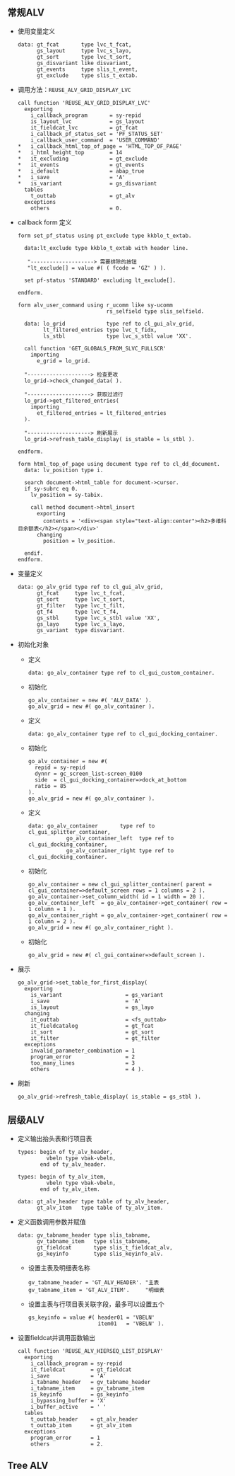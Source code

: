 ## 常规ALV

<!-- tabs:start -->

<!-- tab:FUNCTION ALV -->

- 使用变量定义

  ```abap
  data: gt_fcat       type lvc_t_fcat,
        gs_layout     type lvc_s_layo,
        gt_sort       type lvc_t_sort,
        gs_disvariant like disvariant,
        gt_events     type slis_t_event,
        gt_exclude    type slis_t_extab.
  ```

- 调用方法：`REUSE_ALV_GRID_DISPLAY_LVC`

  ```abap
  call function 'REUSE_ALV_GRID_DISPLAY_LVC'
    exporting
      i_callback_program       = sy-repid
      is_layout_lvc            = gs_layout
      it_fieldcat_lvc          = gt_fcat
      i_callback_pf_status_set = 'PF_STATUS_SET'
      i_callback_user_command  = 'USER_COMMAND'
  *   i_callback_html_top_of_page = 'HTML_TOP_OF_PAGE'
  *   i_html_height_top        = 14
  *   it_excluding             = gt_exclude
  *   it_events                = gt_events
  *   i_default                = abap_true
  *   i_save                   = 'A'
  *   is_variant               = gs_disvariant
    tables
      t_outtab                 = gt_alv
    exceptions
      others                   = 0.
  ```

- callback form 定义

  <!-- tabs:start -->

  <!-- tab:PF-STATUS -->

  ```abap
  form set_pf_status using pt_exclude type kkblo_t_extab.
  
    data:lt_exclude type kkblo_t_extab with header line.
     
     "--------------------> 需要排除的按钮
     "lt_exclude[] = value #( ( fcode = 'GZ' ) ).
   
    set pf-status 'STANDARD' excluding lt_exclude[].
  
  endform.
  ```

  <!-- tab:USER_COMMAND -->

  ```abap
  form alv_user_command using r_ucomm like sy-ucomm
                              rs_selfield type slis_selfield.
  
    data: lo_grid             type ref to cl_gui_alv_grid,
          lt_filtered_entries type lvc_t_fidx,
          ls_stbl             type lvc_s_stbl value 'XX'.
  
    call function 'GET_GLOBALS_FROM_SLVC_FULLSCR'
      importing
        e_grid = lo_grid.
  
    "--------------------> 检查更改
    lo_grid->check_changed_data( ).
    
    "--------------------> 获取过滤行
    lo_grid->get_filtered_entries(
      importing
        et_filtered_entries = lt_filtered_entries
    ).
  
    "--------------------> 刷新展示 
    lo_grid->refresh_table_display( is_stable = ls_stbl ).
  
  endform.
  ```
  
  <!-- tab:HTML_TOP_OF_PAGE -->
  
  ```abap
  form html_top_of_page using document type ref to cl_dd_document.
    data: lv_position type i.
  
    search document->html_table for document->cursor.
    if sy-subrc eq 0.
      lv_position = sy-tabix.
  
      call method document->html_insert
        exporting
          contents = '<div><span style="text-align:center"><h2>多维科目余额表</h2></span></div>'
        changing
          position = lv_position.
  
    endif.
  endform.
  ```
  
  <!-- tabs:end -->

<!-- tab:OO ALV -->

- 变量定义

  ```abap
  data: go_alv_grid type ref to cl_gui_alv_grid,
        gt_fcat     type lvc_t_fcat,
        gt_sort     type lvc_t_sort,
        gt_filter   type lvc_t_filt,
        gt_f4       type lvc_t_f4,
        gs_stbl     type lvc_s_stbl value 'XX',
        gs_layo     type lvc_s_layo,
        gs_variant  type disvariant.
  ```

- 初始化对象

  <!-- tabs:start -->

  <!-- tab:cl_gui_custom_container -->

  - 定义

    ```abap
    data: go_alv_container type ref to cl_gui_custom_container.
    ```

  - 初始化

    ```abap
    go_alv_container = new #( 'ALV_DATA' ).
    go_alv_grid = new #( go_alv_container ).
    ```

  <!-- tab:cl_gui_docking_container -->

  - 定义

    ```abap
    data: go_alv_container type ref to cl_gui_docking_container.
    ```

  - 初始化

    ```abap
    go_alv_container = new #(
      repid = sy-repid
      dynnr = gc_screen_list-screen_0100
      side  = cl_gui_docking_container=>dock_at_bottom
      ratio = 85
    ).
    go_alv_grid = new #( go_alv_container ).
    ```

  <!-- tab:cl_gui_splitter_container -->

  - 定义

    ```abap
    data: go_alv_container       type ref to cl_gui_splitter_container,
    			go_alv_container_left  type ref to cl_gui_docking_container,
    			go_alv_container_right type ref to cl_gui_docking_container.
    ```

  - 初始化

    ```abap
    go_alv_container = new cl_gui_splitter_container( parent = cl_gui_container=>default_screen rows = 1 columns = 2 ).
    go_alv_container->set_column_width( id = 1 width = 20 ).
    go_alv_container_left  = go_alv_container->get_container( row = 1 column = 1 ).
    go_alv_container_right = go_alv_container->get_container( row = 1 column = 2 ).
    go_alv_grid = new #( go_alv_container_right ).
    ```

  <!-- tab:默认容器 -->

  - 初始化

    ```abap
    go_alv_grid = new #( cl_gui_container=>default_screen ).
    ```

  <!-- tabs:end -->

- 展示

  ```abap
  go_alv_grid->set_table_for_first_display(
    exporting
      is_variant                    = gs_variant
      i_save                        = 'A'
      is_layout                     = gs_layo
    changing
      it_outtab                     = <fs_outtab>
      it_fieldcatalog               = gt_fcat
      it_sort                       = gt_sort
      it_filter                     = gt_filter
    exceptions
      invalid_parameter_combination = 1
      program_error                 = 2
      too_many_lines                = 3
      others                        = 4 ).
  ```

- 刷新

  ```abap
  go_alv_grid->refresh_table_display( is_stable = gs_stbl ).
  ```

<!-- tabs:end -->

## 层级ALV

- 定义输出抬头表和行项目表

  ```abap
  types: begin of ty_alv_header,
           vbeln type vbak-vbeln,
         end of ty_alv_header.
  
  types: begin of ty_alv_item,
           vbeln type vbak-vbeln,
         end of ty_alv_item.
  
  data: gt_alv_header type table of ty_alv_header,
        gt_alv_item   type table of ty_alv_item.
  ```

- 定义函数调用参数并赋值

  ```abap
  data: gv_tabname_header type slis_tabname,
        gv_tabname_item   type slis_tabname,
        gt_fieldcat       type slis_t_fieldcat_alv, 
        gs_keyinfo        type slis_keyinfo_alv.
  ```

  - 设置主表及明细表名称

    ```abap
    gv_tabname_header = 'GT_ALV_HEADER'. "主表
    gv_tabname_item = 'GT_ALV_ITEM'.     "明细表
    ```

  - 设置主表与行项目表关联字段，最多可以设置五个

    ```abap
    gs_keyinfo = value #( header01 = 'VBELN'
                          item01   = 'VBELN' ).
    ```

- 设置fieldcat并调用函数输出

  ```abap
  call function 'REUSE_ALV_HIERSEQ_LIST_DISPLAY'
    exporting
      i_callback_program = sy-repid
      it_fieldcat        = gt_fieldcat
      i_save             = 'A'
      i_tabname_header   = gv_tabname_header
      i_tabname_item     = gv_tabname_item
      is_keyinfo         = gs_keyinfo
      i_bypassing_buffer = 'X'
      i_buffer_active    = ' '
    tables
      t_outtab_header    = gt_alv_header
      t_outtab_item      = gt_alv_item
    exceptions
      program_error      = 1
      others             = 2.
  ```

## Tree ALV
